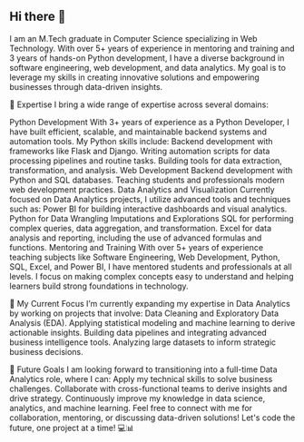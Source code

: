 ## Hi there 👋


I am an M.Tech graduate in Computer Science specializing in Web Technology. With over 5+ years of experience in mentoring and training and 3 years of hands-on Python development, I have a diverse background in software engineering, web development, and data analytics. My goal is to leverage my skills in creating innovative solutions and empowering businesses through data-driven insights.

🌟 Expertise
I bring a wide range of expertise across several domains:

Python Development
With 3+ years of experience as a Python Developer, I have built efficient, scalable, and maintainable backend systems and automation tools. My Python skills include:
Backend development with frameworks like Flask and Django.
Writing automation scripts for data processing pipelines and routine tasks.
Building tools for data extraction, transformation, and analysis.
Web Development
Backend development with Python and SQL databases.
Teaching students and professionals modern web development practices.
Data Analytics and Visualization
Currently focused on Data Analytics projects, I utilize advanced tools and techniques such as:
Power BI for building interactive dashboards and visual analytics.
Python for Data Wrangling Imputations and Explorations
SQL for performing complex queries, data aggregation, and transformation.
Excel for data analysis and reporting, including the use of advanced formulas and functions.
Mentoring and Training
With over 5+ years of experience teaching subjects like Software Engineering, Web Development, Python, SQL, Excel, and Power BI, I have mentored students and professionals at all levels. I focus on making complex concepts easy to understand and helping learners build strong foundations in technology.


🚀 My Current Focus
I’m currently expanding my expertise in Data Analytics by working on projects that involve:
Data Cleaning and Exploratory Data Analysis (EDA).
Applying statistical modeling and machine learning to derive actionable insights.
Building data pipelines and integrating advanced business intelligence tools.
Analyzing large datasets to inform strategic business decisions.

🎯 Future Goals
I am looking forward to transitioning into a full-time Data Analytics role, where I can:
Apply my technical skills to solve business challenges.
Collaborate with cross-functional teams to derive insights and drive strategy.
Continuously improve my knowledge in data science, analytics, and machine learning.
Feel free to connect with me for collaboration, mentoring, or discussing data-driven solutions! Let's code the future, one project at a time! 💻📊
